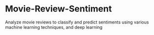 # Movie-Review-Sentiment
Analyze movie reviews to classify and predict sentiments using various machine learning techniques, and deep learning
